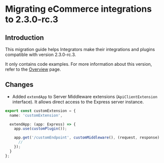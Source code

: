 # Migrating eCommerce integrations to 2.3.0-rc.3

## Introduction

This migration guide helps Integrators make their integrations and plugins compatible with version 2.3.0-rc.3.

It only contains code examples. For more information about this version, refer to the [Overview](./overview.md) page.

## Changes

- Added `extendApp` to Server Middleware extensions (`ApiClientExtension` interface). It allows direct access to the Express server instance.

```typescript
export const customExtension = {
  name: 'customExtension',

  extendApp: (app: Express) => {
    app.use(customPlugin());

    app.get('/customEndpoint', customMiddleware(), (request, response) => {
      //
    });
  }
};
```
